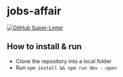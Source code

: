 # jobs-affair
[![GitHub Super-Linter](https://github.com/timolai-andrievich/jobs-finder/workflows/Lint%20Code%20Base/badge.svg)](https://github.com/marketplace/actions/super-linter)
## How to install & run
- Clone the repository into a local folder
- Run `npm install && npm run dev --open`